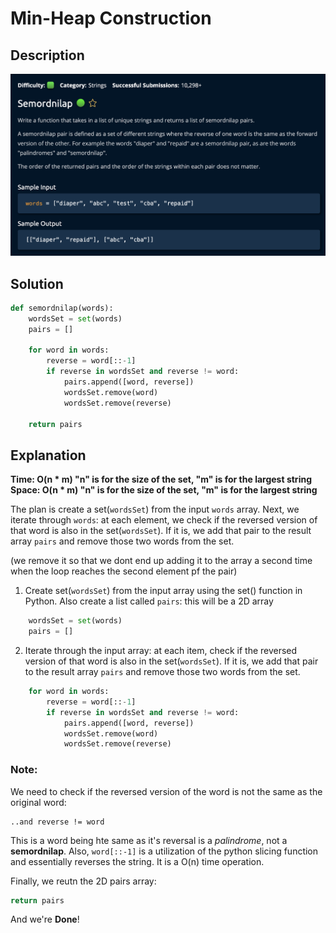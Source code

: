 # Min-Heap Construction

## Description

![description](./desc.png)

## Solution

```py
def semordnilap(words):
    wordsSet = set(words)
    pairs = []

    for word in words:
        reverse = word[::-1]
        if reverse in wordsSet and reverse != word:
            pairs.append([word, reverse])
            wordsSet.remove(word)
            wordsSet.remove(reverse)

    return pairs

```

## Explanation

**Time: O(n \* m) "n" is for the size of the set, "m" is for the largest string** <br/>
**Space: O(n \* m) "n" is for the size of the set, "m" is for the largest string**<br/>

The plan is create a set(`wordsSet`) from the input `words` array. Next, we iterate through `words`: at each element, we check if the reversed version of that word is also in the set(`wordsSet`). If it is, we add that pair to the result array `pairs` and remove those two words from the set. <br>

(we remove it so that we dont end up adding it to the array a second time when the loop reaches the second element pf the pair)

1. Create set(`wordsSet`) from the input array using the set() function in Python. Also create a list called `pairs`: this will be a 2D array

```py
    wordsSet = set(words)
    pairs = []
```

2. Iterate through the input array: at each item, check if the reversed version of that word is also in the set(`wordsSet`). If it is, we add that pair to the result array `pairs` and remove those two words from the set.

```py
    for word in words:
        reverse = word[::-1]
        if reverse in wordsSet and reverse != word:
            pairs.append([word, reverse])
            wordsSet.remove(word)
            wordsSet.remove(reverse)
```

### Note:

We need to check if the reversed version of the word is not the same as the original word:

```
..and reverse != word
```

This is a word being hte same as it's reversal is a _palindrome_, not a **semordnilap**. Also, `word[::-1]` is a utilization of the python slicing function and essentially reverses the string. It is a O(n) time operation.

Finally, we reutn the 2D pairs array:

```py
return pairs
```

And we're **Done**!
